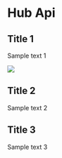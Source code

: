 # Hub Api

## Title 1

Sample text 1

![](https://puu.sh/qFUiy/f862fdc6af.png)

## Title 2

Sample text 2

## Title 3

Sample text 3
